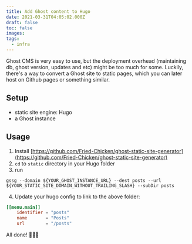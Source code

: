 ```yaml
---
title: Add Ghost content to Hugo
date: 2021-03-31T04:05:02.000Z
draft: false
toc: false
images:
tags:
  - infra
---
```


Ghost CMS is very easy to use, but the deployment overhead (maintaining db, ghost version, updates and etc) might be too much for some. Luckily, there's a way to convert a Ghost site to static pages, which you can later host on Github pages or something similar.

## Setup

- static site engine: Hugo
- a Ghost instance

## Usage

1. Install [https://github.com/Fried-Chicken/ghost-static-site-generator](https://github.com/Fried-Chicken/ghost-static-site-generator)
2. `cd` to `static` directory in your Hugo folder
3. run 
```
gssg --domain ${YOUR_GHOST_INSTANCE_URL} --dest posts --url ${YOUR_STATIC_SITE_DOMAIN_WITHOUT_TRAILING_SLASH} --subDir posts
```

4. Update your hugo config to link to the above folder:
```toml
[[menu.main]]
    identifier = "posts"
    name       = "Posts"
    url        = "/posts"
````

All done! 🎉🎉🎉
